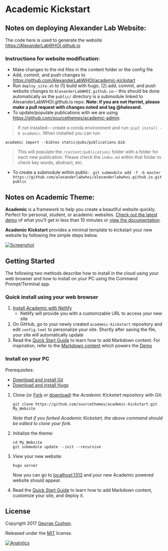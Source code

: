 # Academic Kickstart
## Notes on deploying Alexander Lab Website:

The code here is used to generate the website https://AlexanderLabWHOI.github.io

### Instructions for website modification:
  - Make changes to the md files in the content folder or the config file
  - Add, commit, and push changes to https://github.com/AlexanderLabWHOI/academic-kickstart
  - Run `deploy_site.sh` to (1) build with hugo, (2) add, commit, and push website changes to `AlexanderLabWHOI.github.io`-- this should be done automatically as the `public/` directory is a submodule linked to AlexanderLabWHOI.github.io repo. **Note: if you are not Harriet, please make a pull request with changes noted and tag @halexand.**  
  - To update/populate publications with we are using https://github.com/sourcethemes/academic-admin:
> If not installed-- create a conda environment and run: `pip3 install -U academic`.
> When installed you can run:
  ```
  academic import --bibtex static/pubs/publications.bib
  ```
> This will populate the `/content/publication/` folder with a folder for each new publication. Please check the `index.md` within that folder to check key words, abstract, etc.
  - To create a submodule within public: ` git submodule add -f -b master https://github.com/alexanderlabwhoi/alexanderlabwhoi.github.io.git public`
## Notes on Academic Theme:


**Academic** is a framework to help you create a beautiful website quickly. Perfect for personal, student, or academic websites. [Check out the latest demo](https://themes.gohugo.io/theme/academic/) of what you'll get in less than 10 minutes or [view the documentation](https://sourcethemes.com/academic/docs/).

**Academic Kickstart** provides a minimal template to kickstart your new website by following the simple steps below.

[![Screenshot](https://raw.githubusercontent.com/gcushen/hugo-academic/master/academic.png)](https://github.com/gcushen/hugo-academic/)

## Getting Started

The following two methods describe how to install in the cloud using your web browser and how to install on your PC using the Command Prompt/Terminal app.

### Quick install using your web browser

1. [Install Academic with Netlify](https://app.netlify.com/start/deploy?repository=https://github.com/sourcethemes/academic-kickstart)
    * Netlify will provide you with a customizable URL to access your new site
2. On GitHub, go to your newly created `academic-kickstart` repository and edit `config.toml` to personalize your site. Shortly after saving the file, your site will automatically update
3. Read the [Quick Start Guide](https://sourcethemes.com/academic/docs/) to learn how to add Markdown content. For inspiration, refer to the [Markdown content](https://github.com/gcushen/hugo-academic/tree/master/exampleSite) which powers the [Demo](https://themes.gohugo.io/theme/academic/)

### Install on your PC

Prerequisites:

* [Download and install Git](https://git-scm.com/downloads)
* [Download and install Hugo](https://gohugo.io/getting-started/installing/#quick-install)

1. Clone (or [Fork](https://github.com/sourcethemes/academic-kickstart#fork-destination-box) or [download](https://github.com/sourcethemes/academic-kickstart/archive/master.zip)) the *Academic Kickstart* repository with Git:

       git clone https://github.com/sourcethemes/academic-kickstart.git My_Website

    *Note that if you forked Academic Kickstart, the above command should be edited to clone your fork.*

2. Initialize the theme:

       cd My_Website
       git submodule update --init --recursive

3. View your new website:

       hugo server

    Now you can go to [localhost:1313](http://localhost:1313) and your new Academic powered website should appear.

4. Read the [Quick Start Guide](https://sourcethemes.com/academic/docs/) to learn how to add Markdown content, customize your site, and deploy it.

## License

Copyright 2017 [George Cushen](https://georgecushen.com).

Released under the [MIT](https://github.com/sourcethemes/academic-kickstart/blob/master/LICENSE.md) license.

[![Analytics](https://ga-beacon.appspot.com/UA-78646709-2/academic-kickstart/readme?pixel)](https://github.com/igrigorik/ga-beacon)
